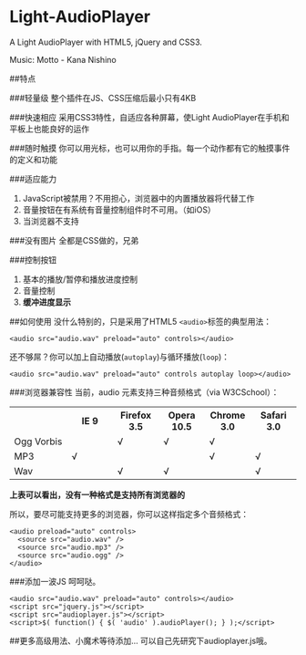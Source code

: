 # Light-AudioPlayer
A Light AudioPlayer with HTML5, jQuery and CSS3.

Music: Motto - Kana Nishino

##特点

###轻量级
整个插件在JS、CSS压缩后最小只有4KB

###快速相应
采用CSS3特性，自适应各种屏幕，使Light AudioPlayer在手机和平板上也能良好的运作

###随时触摸
你可以用光标，也可以用你的手指。每一个动作都有它的触摸事件的定义和功能

###适应能力
1. JavaScript被禁用？不用担心，浏览器中的内置播放器将代替工作
2. 音量按钮在有系统有音量控制组件时不可用。（如iOS）
3. 当浏览器不支持<audio>元素全部或任何提供的音频文件，将使用Quick Time, Windows Media Player来播放音频

###没有图片
全都是CSS做的，兄弟

###控制按钮
1. 基本的播放/暂停和播放进度控制
2. 音量控制
3. **缓冲进度显示**

##如何使用
没什么特别的，只是采用了HTML5 `<audio>`标签的典型用法：

`<audio src="audio.wav" preload="auto" controls></audio>`

还不够屌？你可以加上自动播放(`autoplay`)与循环播放(`loop`)：

`<audio src="audio.wav" preload="auto" controls autoplay loop></audio>`

###浏览器兼容性
当前，audio 元素支持三种音频格式（via W3CSchool）：
<table>
<tr>
<th>&nbsp;</th>
<th style="width:16%;">IE 9</th>
<th style="width:16%;">Firefox 3.5</th>
<th style="width:16%;">Opera 10.5</th>
<th style="width:16%;">Chrome 3.0</th>
<th style="width:16%;">Safari 3.0</th>
</tr>

<tr>
<td>Ogg Vorbis</td>
<td>&nbsp;</td>
<td>&#8730;</td>
<td>&#8730;</td>
<td>&#8730;</td>
<td>&nbsp;</td>
</tr>

<tr>
<td>MP3</td>
<td>&#8730;</td>
<td>&nbsp;</td>
<td>&nbsp;</td>
<td>&#8730;</td>
<td>&#8730;</td>
</tr>

<tr>
<td>Wav</td>
<td>&nbsp;</td>
<td>&#8730;</td>
<td>&#8730;</td>
<td>&nbsp;</td>
<td>&#8730;</td>
</tr>
</table>

**上表可以看出，没有一种格式是支持所有浏览器的**

所以，要尽可能支持更多的浏览器，你可以这样指定多个音频格式：

    <audio preload="auto" controls>
      <source src="audio.wav" />
      <source src="audio.mp3" />
      <source src="audio.ogg" />
    </audio>

###添加一波JS
呵呵哒。

    <audio src="audio.wav" preload="auto" controls></audio>
    <script src="jquery.js"></script>
    <script src="audioplayer.js"></script>
    <script>$( function() { $( 'audio' ).audioPlayer(); } );</script>
    
##更多高级用法、小魔术等待添加...
可以自己先研究下audioplayer.js哦。

